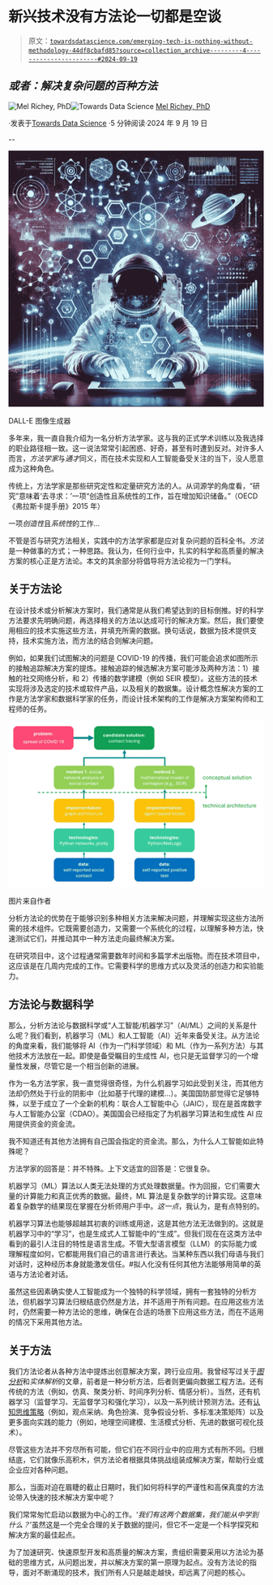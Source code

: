 # 新兴技术没有方法论一切都是空谈

> 原文：[`towardsdatascience.com/emerging-tech-is-nothing-without-methodology-44df8cbafd85?source=collection_archive---------4-----------------------#2024-09-19`](https://towardsdatascience.com/emerging-tech-is-nothing-without-methodology-44df8cbafd85?source=collection_archive---------4-----------------------#2024-09-19)

## *或者：解决复杂问题的百种方法*

[](https://medium.com/@mel.merigold?source=post_page---byline--44df8cbafd85--------------------------------)![Mel Richey, PhD](https://medium.com/@mel.merigold?source=post_page---byline--44df8cbafd85--------------------------------)[](https://towardsdatascience.com/?source=post_page---byline--44df8cbafd85--------------------------------)![Towards Data Science](https://towardsdatascience.com/?source=post_page---byline--44df8cbafd85--------------------------------) [Mel Richey, PhD](https://medium.com/@mel.merigold?source=post_page---byline--44df8cbafd85--------------------------------)

·发表于[Towards Data Science](https://towardsdatascience.com/?source=post_page---byline--44df8cbafd85--------------------------------) ·5 分钟阅读·2024 年 9 月 19 日

--

![](img/5a609a643bcfb52c24374c54f7218f76.png)

DALL-E 图像生成器

多年来，我一直自我介绍为一名分析方法学家。这与我的正式学术训练以及我选择的职业路径相一致。这一说法常常引起困惑、好奇，甚至有时遭到反对。对许多人而言，*方法学家*与*通才*同义，而在技术实现和人工智能备受关注的当下，没人愿意成为这种角色。

传统上，方法学家是那些研究定性和定量研究方法的人。从词源学的角度看，“研究”意味着‘去寻求：’一项“创造性且系统性的工作，旨在增加知识储备。”（OECD《弗拉斯卡提手册》2015 年）

一项*创造性*且*系统性*的工作…

不管是否与研究方法相关，实践中的方法学家都是应对复杂问题的百科全书。*方法*是一种做事的方式；一种思路。我认为，任何行业中，扎实的科学和高质量的解决方案的核心正是方法论。本文的其余部分将倡导将方法论视为一门学科。

## **关于方法论**

在设计技术或分析解决方案时，我们通常是从我们希望达到的目标倒推。好的科学方法要求先明确问题，再选择相关的方法以达成可行的解决方案。然后，我们要使用相应的技术实施这些方法，并填充所需的数据。换句话说，数据为技术提供支持，技术实施方法，而方法的结合则解决问题。

例如，如果我们试图解决的问题是 COVID-19 的传播，我们可能会追求如图所示的接触追踪解决方案的提炼。接触追踪的候选解决方案可能涉及两种方法：1）接触的社交网络分析，和 2）传播的数学建模（例如 SEIR 模型）。这些方法的技术实现将涉及选定的技术或软件产品，以及相关的数据集。设计概念性解决方案的工作是方法学家和数据科学家的任务，而设计技术架构的工作是解决方案架构师和工程师的任务。

![](img/44f2b33dddfbdfe5e1922d8eb235b260.png)

图片来自作者

分析方法论的优势在于能够识别多种相关方法来解决问题，并理解实现这些方法所需的技术组件。它既需要创造力，又需要一个系统化的过程，以理解多种方法，快速测试它们，并推动其中一种方法走向最终解决方案。

在研究项目中，这个过程通常需要数年时间和多篇学术出版物。而在技术项目中，这应该是在几周内完成的工作。它需要科学的思维方式以及灵活的创造力和实验能力。

## **方法论与数据科学**

那么，分析方法论与数据科学或“人工智能/机器学习”（AI/ML）之间的关系是什么呢？我们看到，机器学习（ML）和人工智能（AI）近年来备受关注。从方法论的角度来看，我们能够将 AI（作为一门科学领域）和 ML（作为一系列方法）与其他技术方法放在一起。即使是备受瞩目的生成性 AI，也只是无监督学习的一个增量性发展，尽管它是一个相当创新的进展。

作为一名方法学家，我一直觉得很奇怪，为什么机器学习如此受到关注，而其他方法却仍然处于行业的阴影中（比如基于代理的建模…）。美国国防部觉得它足够特殊，以至于成立了一个全新的机构：联合人工智能中心（JAIC），现在是首席数字与人工智能办公室（CDAO）。美国国会已经指定了为机器学习算法和生成性 AI 应用提供资金的资金流。

我不知道还有其他方法拥有自己国会指定的资金流。那么，为什么人工智能如此特殊呢？

方法学家的回答是：并不特殊。上下文适宜的回答是：它很复杂。

机器学习（ML）算法以人类无法处理的方式处理数据量。作为回报，它们需要大量的计算能力和真正优秀的数据。最终，ML 算法是复杂数学的计算实现。这意味着复杂数学的结果现在掌握在分析师用户手中。*这一点*，我认为，是有点特别的。

机器学习算法也能够超越其初衷的训练或用途，这是其他方法无法做到的。这就是机器学习中的“学习”，也是生成式人工智能中的“生成”。但我们现在在这类方法中看到的最引人注目的特性是语言生成。不管大型语言模型（LLM）的实际能力或理解程度如何，它都能用我们自己的语言进行表达。当某种东西以我们母语与我们对话时，这种经历本身就能激发信任。#拟人化没有任何其他方法能够用简单的英语与方法论者对话。

虽然这些因素确实使人工智能成为一个独特的科学领域，拥有一套独特的分析方法，但机器学习算法归根结底仍然是方法，并不适用于所有问题。在应用这些方法时，仍然需要一种方法论的思维，确保在合适的场景下应用这些方法，而在不适用的情况下采用其他方法。

## **关于方法**

我们方法论者从各种方法中提炼出创意解决方案，跨行业应用。我曾经写过关于[*图分析*](https://medium.com/towards-data-science/what-it-takes-to-build-a-great-graph-79dfcb715df4)和*实体解析*的文章，前者是一种分析方法，后者则更偏向数据工程方法。还有传统的方法（例如，仿真、聚类分析、时间序列分析、情感分析）。当然，还有机器学习（监督学习、无监督学习和强化学习），以及一系列统计预测方法。还有[认知思维策略](https://sourcesandmethods.blogspot.com/)（例如，观点采纳、角色扮演、竞争假设分析、多标准决策矩阵）以及更多面向实践的能力（例如，地理空间建模、生活模式分析、先进的数据可视化技术）。

尽管这些方法并不穷尽所有可能，但它们在不同行业中的应用方式有所不同。归根结底，它们就像乐高积木，供方法论者根据具体挑战组装成解决方案，帮助行业或企业应对各种问题。

那么，当面对迫在眉睫的截止日期时，我们如何将科学的严谨性和高保真度的方法论带入快速的技术解决方案中呢？

我们常常匆忙启动以数据为中心的工作。‘*我们有这两个数据集，我们能从中学到什么？*’虽然这是一个完全合理的关于数据的提问，但它不一定是一个科学探究和解决方案的最佳起点。

为了加速研究、快速原型开发和高质量的解决方案，贵组织需要采用以方法论为基础的思维方式，从问题出发，并以解决方案的第一原理为起点。没有方法论的指导，面对不断涌现的技术，我们所有人只是越走越快，却远离了问题的核心。
